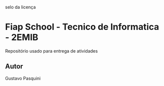 selo da licença 
# Fiap School - Tecnico de Informatica - 2EMIB
Repositório usado para entrega de atividades
## Autor
Gustavo Pasquini
